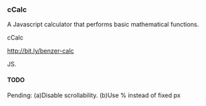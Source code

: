 ### cCalc

A Javascript calculator that performs basic mathematical functions.

cCalc

http://bit.ly/benzer-calc

JS.

#### TODO

Pending: (a)Disable scrollability. (b)Use % instead of fixed px

